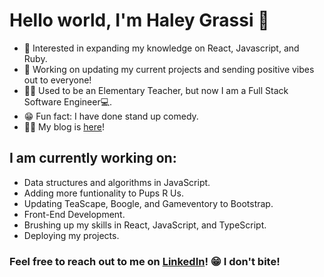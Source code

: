 # Hello world, I'm Haley Grassi 👋


* 🧐 Interested in expanding my knowledge on React, Javascript, and Ruby. 
* 💼 Working on updating my current projects and sending positive vibes out to everyone!
* 👩‍🏫 Used to be an Elementary Teacher, but now I am a Full Stack Software Engineer💻.
* 😁 Fun fact: I have done stand up comedy.
* ✍🏻 My blog is [here](https://medium.com/@haleymgrassi)!

## I am currently working on:

* Data structures and algorithms in JavaScript.
* Adding more funtionality to Pups R Us. 
* Updating TeaScape, Boogle, and Gameventory to Bootstrap.
* Front-End Development.
* Brushing up my skills in React, JavaScript, and TypeScript.
* Deploying my projects.
 
 ### Feel free to reach out to me on [LinkedIn](https://www.linkedin.com/in/haley-grassi0716/)! 😁 I don't bite!
